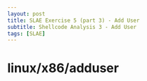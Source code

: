 ```yaml
---
layout: post
title: SLAE Exercise 5 (part 3) - Add User
subtitle: Shellcode Analysis 3 - Add User
tags: [SLAE]
---
```


linux/x86/adduser
======

